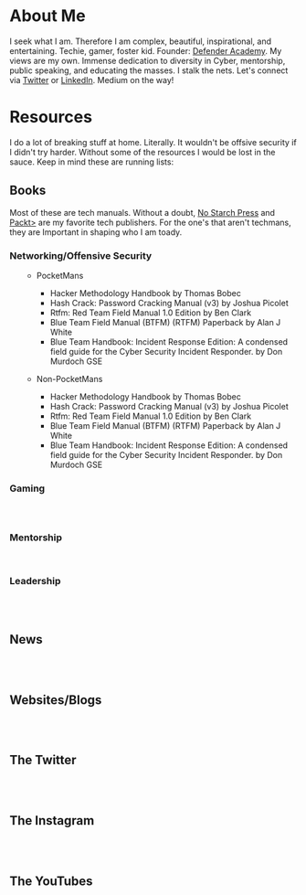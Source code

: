 # About Me
I seek what I am. Therefore I am complex, beautiful, inspirational, and entertaining. Techie, gamer, foster kid. Founder: <a href="http://www.networkdefenderacademy.com/">Defender Academy</a>. My views are my own. Immense dedication to diversity in Cyber, mentorship, public speaking, and educating the masses. I stalk the nets. Let's connect via <a href="http://www.twitter.com/_joyous_">Twitter</a> or <a href="https://www.linkedin.com/in/joyhuggins">LinkedIn</a>. Medium on the way!

# Resources
I do a lot of breaking stuff at home. Literally. It wouldn't be offsive security if I didn't try harder. Without some of the resources I would be lost in the sauce. Keep in mind these are running lists:
<br>
<h2>Books</h2>
Most of these are tech manuals. Without a doubt, <a href="https://nostarch.com/">No Starch Press</a> and <a href="https://www.packtpub.com/">Packt></a> are my favorite tech publishers. For the one's that aren't techmans, they are Important in shaping who I am toady.

<h3>Networking/Offensive Security</h3>
<ul>
      <ul>
        <li>PocketMans</li>
        <ul>
          <li>Hacker Methodology Handbook by Thomas Bobec</li>
          <li>Hash Crack: Password Cracking Manual (v3) by Joshua Picolet </li>
          <li>Rtfm: Red Team Field Manual 1.0 Edition by Ben Clark</li>
          <li>Blue Team Field Manual (BTFM) (RTFM) Paperback by Alan J White</li>
          <li>Blue Team Handbook: Incident Response Edition: A condensed field guide for the Cyber Security Incident Responder. by Don Murdoch GSE</li>
              </ul>
        </ul>
  </ul>
 
 <ul>
      <ul>
        <li>Non-PocketMans</li>
        <ul>
          <li>Hacker Methodology Handbook by Thomas Bobec</li>
          <li>Hash Crack: Password Cracking Manual (v3) by Joshua Picolet </li>
          <li>Rtfm: Red Team Field Manual 1.0 Edition by Ben Clark</li>
          <li>Blue Team Field Manual (BTFM) (RTFM) Paperback by Alan J White</li>
          <li>Blue Team Handbook: Incident Response Edition: A condensed field guide for the Cyber Security Incident Responder. by Don Murdoch GSE</li>
              </ul>
        </ul>
  </ul>

<h3>Gaming<h3></br>
<h3>Mentorship</h3><br>
<h3>Leadership</h3><br>
<br>
<h2>News</h2><br>
  <br>
<h2>Websites/Blogs</h2><br>
  <br>
<h2>The Twitter</h2><br>
  <br>
<h2>The Instagram</h2><br>
  <br>
<h2>The YouTubes</h2><br>
  <br>
